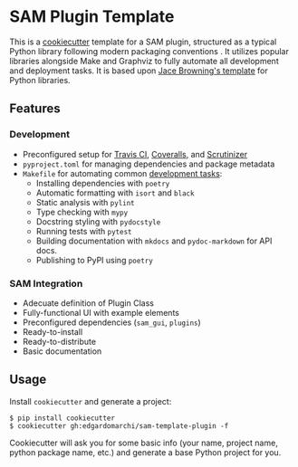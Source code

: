 # SAM Plugin Template

This is a [cookiecutter](https://github.com/audreyr/cookiecutter) template for a SAM plugin, structured as a typical Python library following modern packaging conventions . It utilizes popular libraries alongside Make and Graphviz to fully automate all development and deployment tasks.
It is based upon [Jace Browning's template](https://github.com/jacebrowning/template-python) for Python libraries.

## Features

### Development

* Preconfigured setup for [Travis CI](https://travis-ci.org/), [Coveralls](https://coveralls.io/), and [Scrutinizer](https://scrutinizer-ci.com/)
* `pyproject.toml` for managing dependencies and package metadata
* `Makefile` for automating common [development tasks](https://github.com/jacebrowning/template-python/blob/master/%7B%7Bcookiecutter.plugin_name%7D%7D/CONTRIBUTING.md):
    - Installing dependencies with `poetry`
    - Automatic formatting with `isort` and `black`
    - Static analysis with `pylint`
    - Type checking with `mypy`
    - Docstring styling with `pydocstyle`
    - Running tests with `pytest`
    - Building documentation with `mkdocs` and `pydoc-markdown` for API docs.
    - Publishing to PyPI using `poetry`

### SAM Integration

* Adecuate definition of Plugin Class
* Fully-functional UI with example elements
* Preconfigured dependencies (`sam_gui`, `plugins`)
* Ready-to-install
* Ready-to-distribute
* Basic documentation


## Usage

Install `cookiecutter` and generate a project:

```
$ pip install cookiecutter
$ cookiecutter gh:edgardomarchi/sam-template-plugin -f
```

Cookiecutter will ask you for some basic info (your name, project name, python package name, etc.) and generate a base Python project for you.

